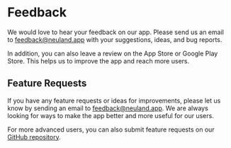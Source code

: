 # Feedback

We would love to hear your feedback on our app.
Please send us an email to [feedback@neuland.app](mailto:feedback@neuland.app) with your suggestions, ideas, and bug reports.

In addition, you can also leave a review on the App Store or Google Play Store. This helps us to improve the app and reach more users.

## Feature Requests

If you have any feature requests or ideas for improvements, please let us know by sending an email to [feedback@neuland.app](mailto:feedback@neuland.app). We are always looking for ways to make the app better and more useful for our users.

For more advanced users, you can also submit feature requests on our [GitHub repository](https://github.com/neuland-ingolstadt/neuland.app-native/issues/new?assignees=&labels=enhancement&projects=&template=feature_request.yml).

